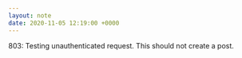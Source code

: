 ```yaml
---
layout: note
date: 2020-11-05 12:19:00 +0000
---
```


803: Testing unauthenticated request. This should not create a post.
